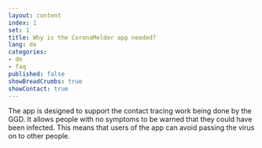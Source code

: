 ```yaml
---
layout: content
index: 1
set: 1
title: Why is the CoronaMelder app needed?
lang: de
categories:
- de
- faq
published: false
showBreadCrumbs: true
showContact: true
---
```


The app is designed to support the contact tracing work being done by the GGD. It allows people with no symptoms to be warned that they could have been infected. This means that users of the app can avoid passing the virus on to other people.
